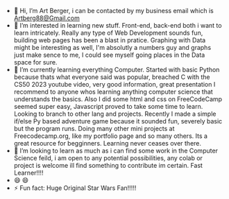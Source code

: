 - 👋 Hi, I’m Art Berger, i can be contacted by my business email which is Artberg88@Gmail.com
- 👀 I’m interested in learning new stuff. Front-end, back-end both i want to learn intricately. Really any type of Web Development sounds fun, building web pages has been a blast in pratice. Graphing with Data might be interesting as well, I'm absolutly a numbers guy and graphs just make sence to me, I could see myself going places in the Data space for sure.
- 🌱 I’m currently learning everything Computer. Started with basic Python because thats what everyone said was popular, breached C with the CS50 2023 youtube video, very good information, great presentation I recommend to anyone whos learning anything computer science that understands the basics. Also I did some html and css on FreeCodeCamp seemed super easy, Javascript proved to take some time to learn. Looking to branch to other lang and projects. Recently I made a simple if/else Py based adventure game because it sounded fun, severely basic but the program runs. Doing many other mini projects at Freecodecamp.org, like my portfolio page and so many others. Its a great resource for begginners. Learning never ceases over there.
- 💞️ I’m looking to learn as much as i can find some work in the Computer Science feild, i am open to any potential possibilities, any colab or project is welcome ill find something to contribute im certain. Fast Learner!!!!
- 😄 😄
- ⚡ Fun fact: Huge Original Star Wars Fan!!!!!

<!---
ArtBerger88/ArtBerger88 is a ✨ special ✨ repository because its `README.md` (this file) appears on your GitHub profile.
You can click the Preview link to take a look at your changes.
--->
